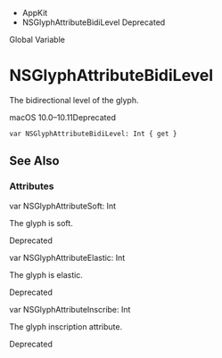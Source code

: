 

- AppKit
-  NSGlyphAttributeBidiLevel Deprecated

Global Variable

# NSGlyphAttributeBidiLevel

The bidirectional level of the glyph.

macOS 10.0–10.11Deprecated

``` source
var NSGlyphAttributeBidiLevel: Int { get }
```

## See Also

### Attributes

var NSGlyphAttributeSoft: Int

The glyph is soft.

Deprecated

var NSGlyphAttributeElastic: Int

The glyph is elastic.

Deprecated

var NSGlyphAttributeInscribe: Int

The glyph inscription attribute.

Deprecated

